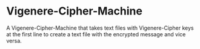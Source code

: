# Vigenere-Cipher-Machine
A Vigenere-Cipher-Machine that takes text files with Vigenere-Cipher keys at the first line to create a text file with the encrypted message and vice versa.
